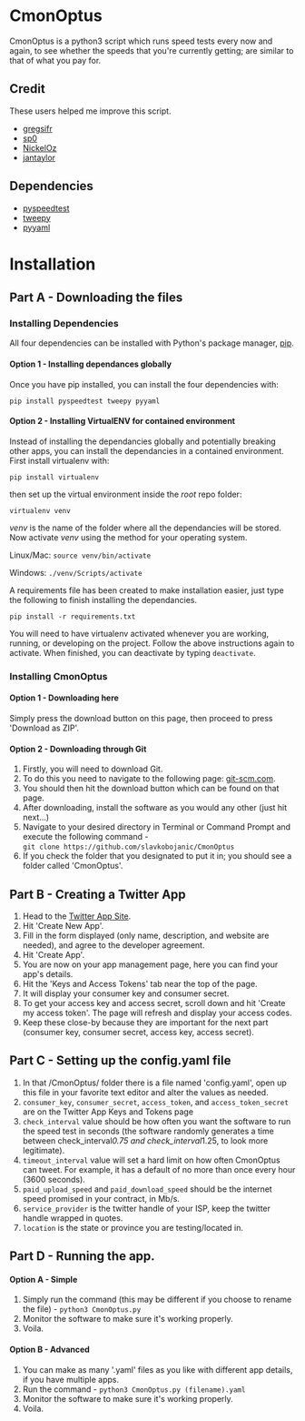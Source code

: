 # CmonOptus

CmonOptus is a python3 script which runs speed tests every now and again, to see whether the speeds that you're currently getting; are similar to that of what you pay for.

## Credit

These users helped me improve this script.
- [gregsifr](https://github.com/gregsifr)
- [sp0](https://github.com/sp0)
- [NickelOz](https://github.com/NickelOz)
- [jantaylor](https://github.com/jantaylor)

## Dependencies
- [pyspeedtest](https://github.com/fopina/pyspeedtest)
- [tweepy](https://github.com/tweepy/tweepy)
- [pyyaml](https://github.com/yaml/pyyaml)

# Installation
## Part A - Downloading the files

### Installing Dependencies

All four dependencies can be installed with Python's package manager, [pip](https://pip.pypa.io/en/stable/installing/).

#### Option 1 - Installing dependances globally
Once you have pip installed, you can install the four dependencies with:

```
pip install pyspeedtest tweepy pyyaml
```

#### Option 2 - Installing VirtualENV for contained environment
Instead of installing the dependancies globally and potentially breaking other apps, you can install the dependancies in a contained environment.
First install virtualenv with:

```
pip install virtualenv
```

then set up the virtual environment inside the *root* repo folder:

```
virtualenv venv
```

*venv* is the name of the folder where all the dependancies will be stored.
Now activate *venv* using the method for your operating system.

Linux/Mac: ```source venv/bin/activate```

Windows: ```./venv/Scripts/activate```

A requirements file has been created to make installation easier, just type the following to finish installing the dependancies.

```
pip install -r requirements.txt
```

You will need to have virtualenv activated whenever you are working, running, or developing on the project. Follow the above instructions again to activate.
When finished, you can deactivate by typing ```deactivate```.

### Installing CmonOptus

#### Option 1 - Downloading here
Simply press the download button on this page, then proceed to press 'Download as ZIP'.

#### Option 2 - Downloading through Git
1. Firstly, you will need to download Git.
2. To do this you need to navigate to the following page: [git-scm.com](https://git-scm.com/).
3. You should then hit the download button which can be found on that page.
4. After downloading, install the software as you would any other (just hit next...)
5. Navigate to your desired directory in Terminal or Command Prompt and execute the following command -  
```git clone https://github.com/slavkobojanic/CmonOptus```
6. If you check the folder that you designated to put it in; you should see a folder called 'CmonOptus'.

## Part B - Creating a Twitter App
1. Head to the [Twitter App Site](https://apps.twitter.com/).
2. Hit 'Create New App'.
3. Fill in the form displayed (only name, description, and website are needed), and agree to the developer agreement.
4. Hit 'Create App'.
5. You are now on your app management page, here you can find your app's details.
6. Hit the 'Keys and Access Tokens' tab near the top of the page.
7. It will display your consumer key and consumer secret.
8. To get your access key and access secret, scroll down and hit 'Create my access token'. The page will refresh and display your access codes.
9. Keep these close-by because they are important for the next part (consumer key, consumer secret, access key, access secret).

## Part C - Setting up the config.yaml file
1. In that /CmonOptus/ folder there is a file named 'config.yaml', open up this file in your favorite text editor and alter the values as needed.
2. ```consumer_key```, ```consumer_secret```, ```access_token```, and ```access_token_secret``` are on the Twitter App Keys and Tokens page
3. ```check_interval``` value should be how often you want the software to run the speed test in seconds (the software randomly generates a time between check_interval*0.75 and check_interval*1.25, to look more legitimate).
4. ```timeout_interval``` value will set a hard limit on how often CmonOptus can tweet. For example, it has a default of no more than once every hour (3600 seconds).
5. ```paid_upload_speed``` and ```paid_download_speed``` should be the internet speed promised in your contract, in Mb/s.
6. ```service_provider``` is the twitter handle of your ISP, keep the twitter handle wrapped in quotes.
7. ```location``` is the state or province you are testing/located in.


## Part D - Running the app.
#### Option A - Simple
1. Simply run the command (this may be different if you choose to rename the file) -
```python3 CmonOptus.py```
2. Monitor the software to make sure it's working properly.
3. Voila.

#### Option B - Advanced
1. You can make as many '.yaml' files as you like with different app details, if you have multiple apps.
2. Run the command -
```python3 CmonOptus.py (filename).yaml```
2. Monitor the software to make sure it's working properly.
3. Voila.

